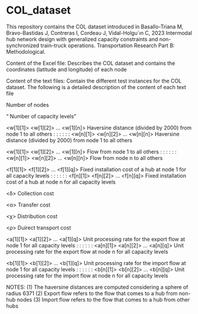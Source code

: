 # COL_dataset

This repository contains the COL dataset introduced in Basallo-Triana M, Bravo-Bastidas J, Contreras I, Cordeau J, Vidal-Holgu´ın C, 2023 Intermodal hub network design with generalized capacity constraints and non-synchronized train–truck operations. Transportation Research Part B: Methodological.

Content of the Excel file: Describes the COL dataset and contains the coordinates (latitude and longitude) of each node

Content of the text files: Contain the different test instances for the COL dataset. The following is a detailed description of the content of each text file

<n>	Number of nodes

<q>	Number of capacity levels

<w[1][1]> <w[1][2]> ... <w[1][n]>    Haversine distance (divided by 2000) from node 1 to all others
: : :
: : :
<w[n][1]> <w[n][2]> ... <w[n][n]>    Haversine distance (divided by 2000) from node 1 to all others

<w[1][1]> <w[1][2]> ... <w[1][n]>    Flow from node 1 to all others
: : :
: : :
<w[n][1]> <w[n][2]> ... <w[n][n]>    Flow from node n to all others

<f[1][1]> <f[1][2]> ... <f[1][q]>	Fixed installation cost of a hub at node 1 for all capacity levels
: : :
: : :
<f[n][1]> <f[n][2]> ... <f[n][q]>	Fixed installation cost of a hub at node n for all capacity levels

<δ>	Collection cost

<α>	Transfer cost

<χ>	Distribution cost

<ρ>	Duirect transport cost

<a[1][1]> <a[1][2]> ... <a[1][q]>	Unit processing rate for the export flow at node 1 for all capacity levels
: : :
: : :
<a[n][1]> <a[n][2]> ... <a[n][q]>	Unit processing rate for the export flow at node n for all capacity levels

<b[1][1]> <b[1][2]> ... <b[1][q]>	Unit processing rate for the import flow at node 1 for all capacity levels
: : :
: : :
<b[n][1]> <b[n][2]> ... <b[n][q]>	Unit processing rate for the import flow at node n for all capacity levels


NOTES:
(1) The haversine distances are computed considering a sphere of radius 6371
(2) Export flow refers to the flow that comes to a hub from non-hub nodes
(3) Import flow refers to the flow that comes to a hub from other hubs
